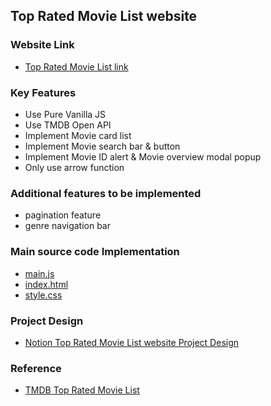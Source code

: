 ## Top Rated Movie List website

### Website Link

- [Top Rated Movie List link](https://eliotjang.github.io/Top-Rated-Movie-List-Website/)

### Key Features

- Use Pure Vanilla JS
- Use TMDB Open API
- Implement Movie card list
- Implement Movie search bar & button
- Implement Movie ID alert & Movie overview modal popup
- Only use arrow function

### Additional features to be implemented

- pagination feature
- genre navigation bar

### Main source code Implementation

- [main.js](https://github.com/eliotjang/Top-Rated-Movie-List-Website/blob/main/main.js)
- [index.html](https://github.com/eliotjang/Top-Rated-Movie-List-Website/blob/main/index.html)
- [style.css](https://github.com/eliotjang/Top-Rated-Movie-List-Website/blob/main/style.css)

### Project Design

- [Notion Top Rated Movie List website Project Design](https://eliotjang.notion.site/191c9a5dfa84456389cd0cd59bd0cba1?pvs=4)

### Reference

- [TMDB Top Rated Movie List](https://developer.themoviedb.org/reference/movie-top-rated-list)
